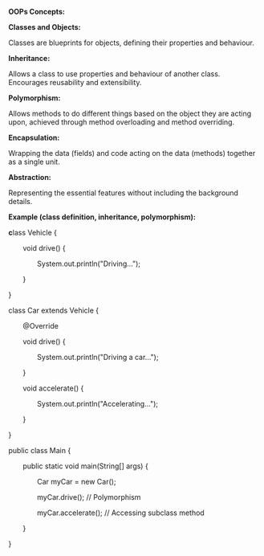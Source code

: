 ﻿**OOPs Concepts:**

**Classes and Objects:** 

Classes are blueprints for objects, defining their properties and behaviour.

**Inheritance:** 

Allows a class to use properties and behaviour of another class. Encourages reusability and extensibility.

**Polymorphism:** 

Allows methods to do different things based on the object they are acting upon, achieved through method overloading and method overriding.

**Encapsulation:** 

Wrapping the data (fields) and code acting on the data (methods) together as a single unit.

**Abstraction:** 

Representing the essential features without including the background details.

**Example (class definition, inheritance, polymorphism):**

**c**lass Vehicle {

`    `void drive() {

`        `System.out.println("Driving...");

`    `}

}

class Car extends Vehicle {

`    `@Override

`    `void drive() {

`        `System.out.println("Driving a car...");

`    `}

`    `void accelerate() {

`        `System.out.println("Accelerating...");

`    `}

}

public class Main {

`    `public static void main(String[] args) {

`        `Car myCar = new Car();

`        `myCar.drive(); // Polymorphism

`        `myCar.accelerate(); // Accessing subclass method

`    `}

}
